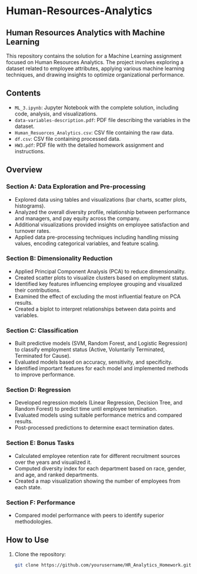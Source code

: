 # Human-Resources-Analytics
## Human Resources Analytics with Machine Learning

This repository contains the solution for a Machine Learning assignment focused on Human Resources Analytics. The project involves exploring a dataset related to employee attributes, applying various machine learning techniques, and drawing insights to optimize organizational performance.

## Contents

- `ML_3.ipynb`: Jupyter Notebook with the complete solution, including code, analysis, and visualizations.
- `data-variables-description.pdf`: PDF file describing the variables in the dataset.
- `Human_Resuorces_Analytics.csv`: CSV file containing the raw data.
- `df.csv`: CSV file containing processed data.
- `HW3.pdf`: PDF file with the detailed homework assignment and instructions.

## Overview

### Section A: Data Exploration and Pre-processing
- Explored data using tables and visualizations (bar charts, scatter plots, histograms).
- Analyzed the overall diversity profile, relationship between performance and managers, and pay equity across the company.
- Additional visualizations provided insights on employee satisfaction and turnover rates.
- Applied data pre-processing techniques including handling missing values, encoding categorical variables, and feature scaling.

### Section B: Dimensionality Reduction
- Applied Principal Component Analysis (PCA) to reduce dimensionality.
- Created scatter plots to visualize clusters based on employment status.
- Identified key features influencing employee grouping and visualized their contributions.
- Examined the effect of excluding the most influential feature on PCA results.
- Created a biplot to interpret relationships between data points and variables.

### Section C: Classification
- Built predictive models (SVM, Random Forest, and Logistic Regression) to classify employment status (Active, Voluntarily Terminated, Terminated for Cause).
- Evaluated models based on accuracy, sensitivity, and specificity.
- Identified important features for each model and implemented methods to improve performance.

### Section D: Regression
- Developed regression models (Linear Regression, Decision Tree, and Random Forest) to predict time until employee termination.
- Evaluated models using suitable performance metrics and compared results.
- Post-processed predictions to determine exact termination dates.

### Section E: Bonus Tasks
- Calculated employee retention rate for different recruitment sources over the years and visualized it.
- Computed diversity index for each department based on race, gender, and age, and ranked departments.
- Created a map visualization showing the number of employees from each state.

### Section F: Performance
- Compared model performance with peers to identify superior methodologies.

## How to Use
1. Clone the repository:
   ```bash
   git clone https://github.com/yourusername/HR_Analytics_Homework.git
